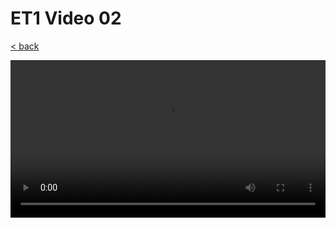 # ET1 Video 02

[< back](./README.md)

<style>
  video {
    width: 100%;
  }
</style>

<video controls controlsList="nodownload">
  <source src="https://storage.googleapis.com/ree-server-videos/ET1_video_02.mp4" type="video/mp4">
  Your browser does not support the video tag.
</video>
